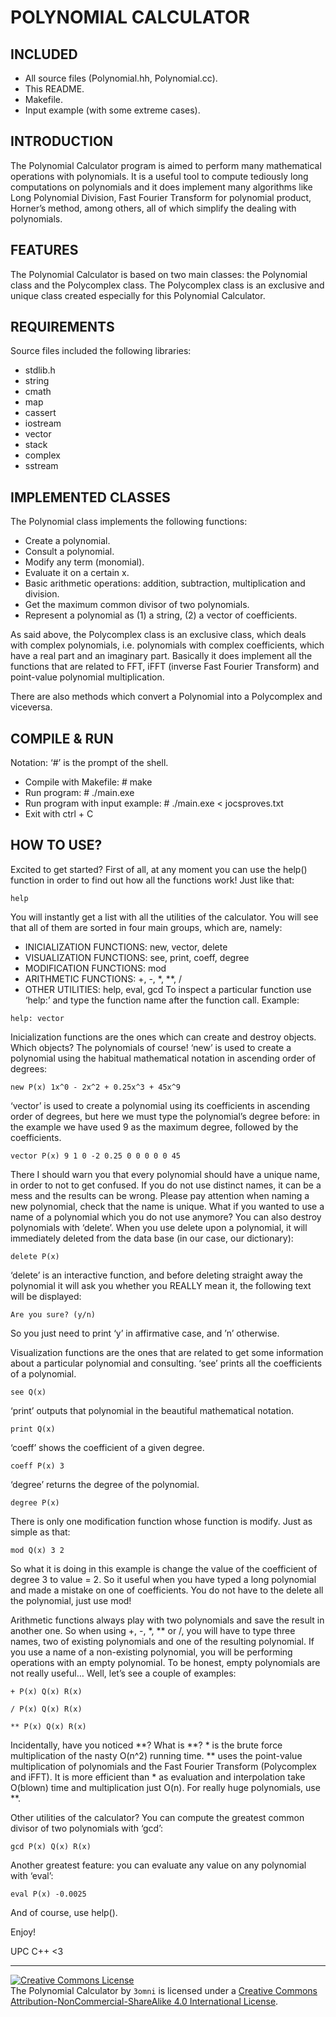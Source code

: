 # POLYNOMIAL CALCULATOR  

## INCLUDED
*	All source files (Polynomial.hh, Polynomial.cc).
*	This README.
*	Makefile.
* 	Input example (with some extreme cases).

## INTRODUCTION

The Polynomial Calculator program is aimed to perform many mathematical operations with polynomials. It is a useful tool to compute tediously long computations on polynomials and it does implement many algorithms like Long Polynomial Division, Fast Fourier Transform for polynomial product, Horner’s method, among others, all of which simplify the dealing with polynomials. 

## FEATURES

The Polynomial Calculator is based on two main classes: the Polynomial class and the Polycomplex class. The Polycomplex class is an exclusive and unique class created especially for this Polynomial Calculator.

## REQUIREMENTS

Source files included the following libraries:
*	stdlib.h		
*	string		
*	cmath		
*	map		
*	cassert
*	iostream		
*	vector		
*	stack		
* complex		
* sstream

## IMPLEMENTED CLASSES

The Polynomial class implements the following functions:
 - Create a polynomial.
 - Consult a polynomial.
 - Modify any term (monomial).
 - Evaluate it on a certain x.
 - Basic arithmetic operations: addition, subtraction, multiplication and division.
 - Get the maximum common divisor of two polynomials.
 - Represent a polynomial as (1) a string, (2) a vector of coefficients.

As said above, the Polycomplex class is an exclusive class, which deals with complex polynomials, i.e. polynomials with complex coefficients, which have a real part and an imaginary part. Basically it does implement all the functions that are related to FFT, iFFT (inverse Fast Fourier Transform) and point-value polynomial multiplication.

There are also methods which convert a Polynomial into a Polycomplex and viceversa.

## COMPILE & RUN

Notation: ‘#’ is the prompt of the shell.
*	Compile with Makefile: 			# make
*	Run program: 				# ./main.exe
*	Run program with input example:		# ./main.exe < jocsproves.txt
* 	Exit with ctrl + C

## HOW TO USE?

Excited to get started? First of all, at any moment you can use the help() function in order to find out how all the functions work! Just like that:

`help`

You will instantly get a list with all the utilities of the calculator. You will see that all of them are sorted in four main groups, which are, namely:
 - INICIALIZATION FUNCTIONS: new, vector, delete
 - VISUALIZATION FUNCTIONS: see, print, coeff, degree
 - MODIFICATION FUNCTIONS: mod
 - ARITHMETIC FUNCTIONS: +, -, *, **, /
 - OTHER UTILITIES: help, eval, gcd
To inspect a particular function use ‘help:’ and type the function name after the function call. Example:

`help: vector`

Inicialization functions are the ones which can create and destroy objects. Which objects? The polynomials of course! ‘new’ is used to create a polynomial using the habitual mathematical notation in ascending order of degrees:

`new P(x) 1x^0 - 2x^2 + 0.25x^3 + 45x^9`

‘vector’ is used to create a polynomial using its coefficients in ascending order of degrees, but here we must type the polynomial’s degree before: in the example we have used 9 as the maximum degree, followed by the coefficients.

`vector P(x) 9 1 0 -2 0.25 0 0 0 0 0 45`

There I should warn you that every polynomial should have a unique name, in order to not to get confused. If you do not use distinct names, it can be a mess and the results can be wrong. Please pay attention when naming a new polynomial, check that the name is unique. What if you wanted to use a name of a polynomial which you do not use anymore? You can also destroy polynomials with ‘delete’. When you use delete upon a polynomial, it will immediately deleted from the data base (in our case, our dictionary):

`delete P(x)`

‘delete’ is an interactive function, and before deleting straight away the polynomial it will ask you whether you REALLY mean it, the following text will be displayed:

`Are you sure? (y/n)`

So you just need to print ‘y’ in affirmative case, and ’n’ otherwise.

Visualization functions are the ones that are related to get some information about a particular polynomial and consulting. ‘see’ prints all the coefficients of a polynomial.

`see Q(x)`

‘print’ outputs that polynomial in the beautiful mathematical notation.

`print Q(x)`

‘coeff’ shows the coefficient of a given degree.

`coeff P(x) 3`

‘degree’ returns the degree of the polynomial.

`degree P(x)`

There is only one modification function whose function is modify. Just as simple as that:

`mod Q(x) 3 2`

So what it is doing in this example is change the value of the coefficient of degree 3 to value = 2. So it useful when you have typed a long polynomial and made a mistake on one of coefficients. You do not have to the delete all the polynomial, just use mod!

Arithmetic functions always play with two polynomials and save the result in another one. So when using +, -, *, ** or /, you will have to type three names, two of existing polynomials and one of the resulting polynomial. If you use a name of a non-existing polynomial, you will be performing operations with an empty polynomial. To be honest, empty polynomials are not really useful… Well, let’s see a couple of examples:

`+ P(x) Q(x) R(x)`

`/ P(x) Q(x) R(x)`

`** P(x) Q(x) R(x)`

Incidentally, have you noticed **? What is **? * is the brute force multiplication of the nasty O(n^2) running time. ** uses the point-value multiplication of polynomials and the Fast Fourier Transform (Polycomplex and iFFT). It is more efficient than * as evaluation and interpolation take O(blown) time and multiplication just O(n). For really huge polynomials, use **.

Other utilities of the calculator? You can compute the greatest common divisor of two polynomials with ‘gcd’:

`gcd P(x) Q(x) R(x)`

Another greatest feature: you can evaluate any value on any polynomial with ‘eval’:

`eval P(x) -0.0025`

And of course, use help().

Enjoy!

UPC C++ <3

-----------------
<a rel="license" href="http://creativecommons.org/licenses/by-nc-sa/4.0/"><img alt="Creative Commons License" style="border-width:0" src="https://i.creativecommons.org/l/by-nc-sa/4.0/88x31.png" /></a><br />The Polynomial Calculator by `3omni` is licensed under a <a rel="license" href="http://creativecommons.org/licenses/by-nc-sa/4.0/">Creative Commons Attribution-NonCommercial-ShareAlike 4.0 International License</a>.
